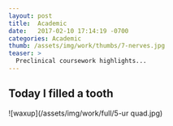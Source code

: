 ```yaml
---
layout: post
title:  Academic
date:   2017-02-10 17:14:19 -0700
categories: Academic  
thumb: /assets/img/work/thumbs/7-nerves.jpg
teaser: >
  Preclinical coursework highlights...
---
```

## Today I filled a tooth

![waxup](/assets/img/work/full/5-ur quad.jpg)
